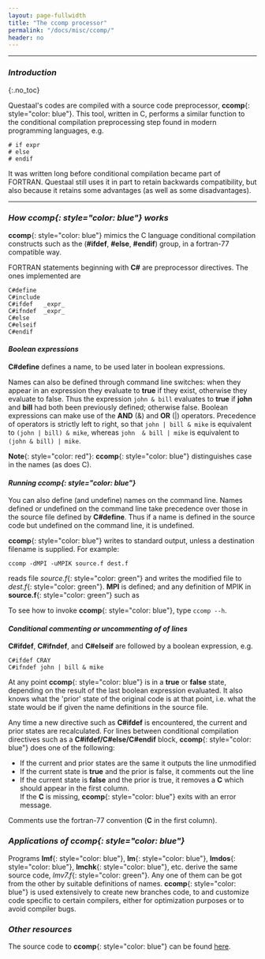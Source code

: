 ```yaml
---
layout: page-fullwidth
title: "The ccomp processor"
permalink: "/docs/misc/ccomp/"
header: no
---
```

_____________________________________________________________


### _Introduction_
{:.no_toc}

Questaal's codes are compiled with a source code preprocessor, 
**ccomp**{: style="color: blue"}.  This tool, written in C,
performs a similar function to the conditional compilation
preprocessing step found in modern programming languages, e.g.

~~~
# if expr
# else
# endif
~~~

It was written long before conditional compilation became part of
FORTRAN.  Questaal still uses it in part to retain backwards
compatibility, but also because it retains some advantages 
(as well as some disadvantages).

_____________________________________________________________

### _How **ccomp**{: style="color: blue"} works_

**ccomp**{: style="color: blue"} mimics the C language conditional
compilation constructs such as the (**#ifdef**, **#else**, **#endif**) group,
in a fortran-77 compatible way.

FORTRAN statements beginning with **C#** are preprocessor directives.
The ones implemented are

~~~
C#define
C#include 
C#ifdef   _expr_
C#ifndef  _expr_
C#else
C#elseif
C#endif 
~~~

#### _Boolean expressions_

**C#define** defines a name, to be used later in boolean expressions.

Names can also be defined through command line switches:
when they appear in an expression they evaluate to **true** if they exist, otherwise they evaluate to false.
Thus the expression `john & bill` evaluates to **true** if **john** and **bill**
had both been previously defined; otherwise false.
Boolean expressions can make use of the **AND**
(&) and **OR** (|) operators.
Precedence of operators is strictly left to right,
so that `john | bill & mike` is equivalent to `(john | bill) & mike`,
whereas `john  & bill | mike` is equivalent to `(john & bill) | mike`.

**Note**{: style="color: red"}: 
**ccomp**{: style="color: blue"} distinguishes case in the names (as does C).

#### _Running **ccomp**{: style="color: blue"}_

You can also define (and undefine) names on the command line.
Names defined or undefined on the command line take precedence over those
in the source file defined by **C#define**.   Thus if a name is defined
in the source code but undefined on the command line, it is undefined.

**ccomp**{: style="color: blue"} writes to standard output, unless a destination filename is
supplied.  For example:

~~~
ccomp -dMPI -uMPIK source.f dest.f
~~~

reads file _source.f_{: style="color: green"} and writes the modified file
to _dest.f_{: style="color: green"}.  **MPI** is defined; and 
any definition of MPIK in **source.f**{: style="color: green"} such as

To see how to invoke **ccomp**{: style="color: blue"}, type `ccomp --h`.

#### _Conditional commenting or uncommenting of of lines_

**C#ifdef**, **C#ifndef**, and **C#elseif** are followed by a boolean
expression, e.g.

~~~
C#ifdef CRAY
C#ifndef john | bill & mike
~~~

At any point **ccomp**{: style="color: blue"} is in a **true** or **false** state,
depending on the result of the last boolean expression evaluated.
It also knows what the 'prior' state of the original code is at that point, i.e. what the
state would be if given the name definitions in the source file.

Any time a new directive such as **C#ifdef** is encountered, the current and prior states
are recalculated.
For lines between conditional compilation directives such as 
a **C#ifdef/C#else/C#endif** block, **ccomp**{: style="color: blue"} does one of the following:

+ If the current and prior states are the same it outputs the line unmodified
+ If the current state is **true** and the prior is false, it comments out the line
+ If the current state is **false** and the prior is true, it removes a **C** which should appear in the first column.  
If the **C** is missing, **ccomp**{: style="color: blue"} exits with an error message.

Comments use the fortran-77 convention (**C** in the first column).


### _Applications of **ccomp**{: style="color: blue"}_

Programs **lmf**{: style="color: blue"}, **lm**{: style="color: blue"}, **lmdos**{: style="color: blue"}, **lmchk**{: style="color: blue"}, etc.
derive the same source code, _lmv7.f_{: style="color: green"}.  Any one of them can be got from the other by suitable definitions of names.
**ccomp**{: style="color: blue"} is used extensively to create new branches code, to and
customize code specific to certain compilers, either for optimization purposes or to avoid compiler bugs.

### _Other resources_

The source code to **ccomp**{: style="color: blue"} can be found [here](https://bitbucket.org/lmto/lm/src/e82e155d8ce7eb808a9a6dca6d8eea5f5a095bd6/startup/ccomp.c).
